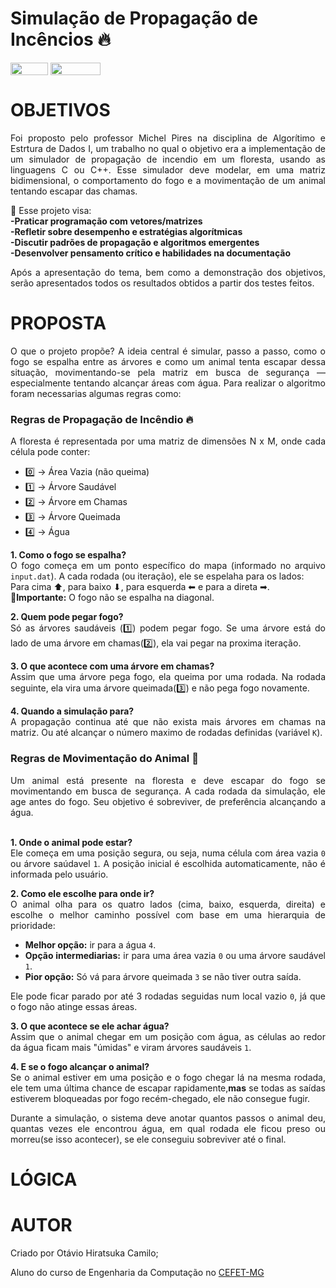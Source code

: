 # Simulação de Propagação de Incêncios 🔥

<div style="display: inline-block;">
<img align="center" height="20px" width="60px" src="https://img.shields.io/badge/C%2B%2B-00599C?style=for-the-badge&logo=c%2B%2B&logoColor=white"/> 
<img align="center" height="20px" width="80px" src="https://img.shields.io/badge/Made%20for-VSCode-1f425f.svg"/> 
<a href="https://github.com/otaviohiratsuka">
</a> 
</div>

</hr>

# OBJETIVOS
<div align="justify">
<p>Foi proposto pelo professor Michel Pires na disciplina de Algorítimo e Estrtura de Dados I, um trabalho no qual o objetivo era a implementação de um simulador de propagação de incendio em um floresta, usando as linguagens C ou C++. Esse simulador deve modelar, em uma matriz bidimensional, o comportamento do fogo e a movimentação de um animal tentando escapar das chamas. </p>

<p>🎯 Esse projeto visa: </br>
<b>-Praticar programação com vetores/matrizes </br></b>
<b>-Refletir sobre desempenho e estratégias algorítmicas </br></b>
<b>-Discutir padrões de propagação e algoritmos emergentes </br></b>
<b>-Desenvolver pensamento crítico e habilidades na documentação </br></b>
</p>
<p>Após a apresentação do tema, bem como a demonstração dos objetivos, serão apresentados todos os resultados obtidos a partir dos testes feitos.</p>

# PROPOSTA

<p>O que o projeto propõe? A ideia central é simular, passo a passo, como o fogo se espalha entre as árvores e como um animal tenta escapar dessa situação, movimentando-se pela matriz em busca de segurança — especialmente tentando alcançar áreas com água. Para realizar o algoritmo foram necessarias algumas regras como:</p>

<h3>Regras de Propagação de Incêndio 🔥</h3>
A floresta é representada por uma matriz de dimensões N x M, onde cada célula pode conter:
<ul>
<li>0️⃣ -> Área Vazia (não queima) </li>
<li>1️⃣ -> Árvore Saudável </li>
<li>2️⃣ -> Árvore em Chamas </li>
<li>3️⃣ -> Árvore Queimada </li>
<li>4️⃣ -> Água</li>
</ul>

<p><b>1. Como o fogo se espalha?</b></br>
O fogo começa em um ponto específico do mapa (informado no arquivo <code>input.dat</code>). A cada rodada (ou iteração), ele se espelaha para os lados: </br>
Para cima ⬆, para baixo ⬇, para esquerda ⬅ e para a direta ➡. </br>
<b>📌Importante:</b> O fogo não se espalha na diagonal.
</p>

<p><b>2. Quem pode pegar fogo?</b></br>
Só as árvores saudáveis (1️⃣) podem pegar fogo. Se uma árvore está do lado de uma árvore em chamas(2️⃣), ela vai pegar na proxima iteração.
</p>

<p><b>3. O que acontece com uma árvore em chamas?</b></br>
Assim que uma árvore pega fogo, ela queima por uma rodada. Na rodada seguinte, ela vira uma árvore queimada(3️⃣) e não pega fogo novamente.
</p>

<p><b>4. Quando a simulação para? </b></br>
A propagação continua até que não exista mais árvores em chamas na matriz. Ou até alcançar o número maximo de rodadas definidas (variável <code>K</code>).
</p>

<h3>Regras de Movimentação do Animal 🦊</h3>
Um animal está presente na floresta e deve escapar do fogo se movimentando em busca de segurança. A cada rodada da simulação, ele age antes do fogo. Seu objetivo é sobreviver, de preferência alcançando a água.</br></br>

<p><b>1. Onde o animal pode estar?</b></br>
Ele começa em uma posição segura, ou seja, numa célula com área vazia <code>0</code> ou árvore saúdavel <code>1</code>. A posição inicial é escolhida automaticamente, não é informada pelo usuário.
</p>

<p><b>2. Como ele escolhe para onde ir?</b></br>
O animal olha para os quatro lados (cima, baixo, esquerda, direita) e escolhe o melhor caminho possível com base em uma hierarquia de prioridade:
<ul>
  <li><b>Melhor opção:</b> ir para a água <code>4</code>.</li>
  <li><b>Opção intermediarias:</b> ir para uma área vazia <code>0</code> ou uma árvore saudável <code>1</code>.</li>
  <li><b>Pior opção:</b> Só vá para árvore queimada <code>3</code> se não tiver outra saída.</li>
</ul>
Ele pode ficar parado por até 3 rodadas seguidas num local vazio <code>0</code>, já que o fogo não atinge essas áreas.
</p>

<p><b>3. O que acontece se ele achar água?</b></br>
Assim que o animal chegar em um posição com água, as células ao redor da água ficam mais "úmidas" e viram árvores saudáveis <code>1</code>.
</p>

<p><b>4. E se o fogo alcançar o animal?</b></br>
Se o animal estiver em uma posição e o fogo chegar lá na mesma rodada, ele tem uma última chance de escapar rapidamente,<b>mas</b> se todas as saídas estiverem bloqueadas por fogo recém-chegado, ele não consegue fugir.
</p>

<p>Durante a simulação, o sistema deve anotar quantos passos o animal deu, quantas vezes ele encontrou água, em qual rodada ele ficou preso ou morreu(se isso acontecer), se ele conseguiu sobreviver até o final.</p>

</hr>

# LÓGICA

</hr>

# AUTOR
Criado por Otávio Hiratsuka Camilo;

Aluno do curso de Engenharia da Computação no [CEFET-MG](https://www.cefetmg.br)
